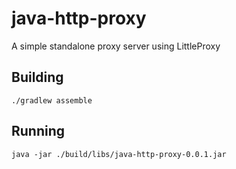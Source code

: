# java-http-proxy
A simple standalone proxy server using LittleProxy

## Building
`./gradlew assemble`

## Running
`java -jar ./build/libs/java-http-proxy-0.0.1.jar`
